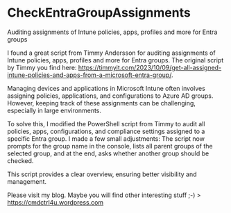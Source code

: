 # CheckEntraGroupAssignments
Auditing assignments of Intune policies, apps, profiles and more for Entra groups

I found a great script from Timmy Andersson for auditing assignments of Intune policies, apps, profiles and more for Entra groups. The original script by Timmy you find here: https://timmyit.com/2023/10/09/get-all-assigned-intune-policies-and-apps-from-a-microsoft-entra-group/.

Managing devices and applications in Microsoft Intune often involves assigning policies, applications, and configurations to Azure AD groups. However, keeping track of these assignments can be challenging, especially in large environments.

To solve this, I modified the PowerShell script from Timmy to audit all policies, apps, configurations, and compliance settings assigned to a specific Entra group. I made a few small adjustments: The script now prompts for the group name in the console, lists all parent groups of the selected group, and at the end, asks whether another group should be checked.

This script provides a clear overview, ensuring better visibility and management.

Please visit my blog. Maybe you will find other interesting stuff ;-) >  https://cmdctrl4u.wordpress.com
